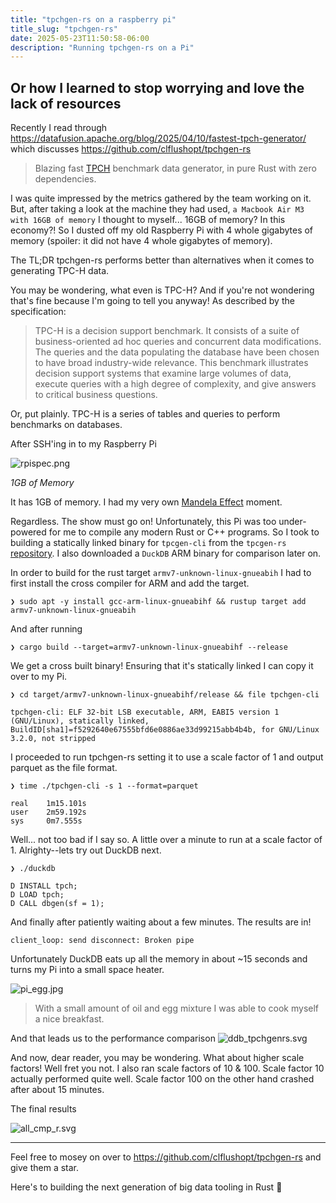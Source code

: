 ```yaml
---
title: "tpchgen-rs on a raspberry pi"
title_slug: "tpchgen-rs"
date: 2025-05-23T11:50:58-06:00
description: "Running tpchgen-rs on a Pi"
---
```


## Or how I learned to stop worrying and love the lack of resources

Recently I read through https://datafusion.apache.org/blog/2025/04/10/fastest-tpch-generator/ which discusses https://github.com/clflushopt/tpchgen-rs

> Blazing fast [TPCH](https://www.tpc.org/tpch/) benchmark data generator, in pure Rust with zero dependencies.

I was quite impressed by the metrics gathered by the team working on it. But, after taking a look at the machine they had used, `a Macbook Air M3 with 16GB of memory` I thought to myself... 16GB of memory? In this economy?\! So I dusted off my old Raspberry Pi with 4 whole gigabytes of memory (spoiler: it did not have 4 whole gigabytes of memory).

The TL;DR tpchgen-rs performs better than alternatives when it comes to generating TPC-H data.

You may be wondering, what even is TPC-H? And if you're not wondering that's fine because I'm going to tell you anyway\! As described by the specification:

> TPC-H is a decision support benchmark. It consists of a suite of business-oriented ad hoc queries and concurrent data modifications. The queries and the data populating the database have been chosen to have broad industry-wide relevance. This benchmark illustrates decision support systems that examine large volumes of data, execute queries with a high degree of complexity, and give answers to critical business questions.

Or, put plainly. TPC-H is a series of tables and queries to perform benchmarks on databases.

After SSH'ing in to my Raspberry Pi  

![rpispec.png](https://s3.amazonaws.com/whateverforever-img/rpispec.png)

*1GB of Memory*

It has 1GB of memory. I had my very own [Mandela Effect](https://en.wikipedia.org/wiki/Mandela\_Effect\_(disambiguation)) moment.

Regardless. The show must go on\! Unfortunately, this Pi was too under-powered for me to compile any modern Rust or C++ programs. So I took to building a statically linked binary for `tpcgen-cli` from the `tpcgen-rs` [repository](https://github.com/clflushopt/tpchgen-rs ). I also downloaded a `DuckDB` ARM binary for comparison later on.

In order to build for the rust target `armv7-unknown-linux-gnueabih` I had to first install the cross compiler for ARM and add the target.

```shell  
❯ sudo apt -y install gcc-arm-linux-gnueabihf && rustup target add armv7-unknown-linux-gnueabih  
```

And after running  
```shell  
❯ cargo build --target=armv7-unknown-linux-gnueabihf --release  
```

We get a cross built binary\! Ensuring that it's statically linked I can copy it over to my Pi.

```shell  
❯ cd target/armv7-unknown-linux-gnueabihf/release && file tpchgen-cli

tpchgen-cli: ELF 32-bit LSB executable, ARM, EABI5 version 1 (GNU/Linux), statically linked, BuildID[sha1]=f5292640e67555bfd6e0886ae33d99215abb4b4b, for GNU/Linux 3.2.0, not stripped  
```

I proceeded to run tpchgen-rs setting it to use a scale factor of 1 and output parquet as the file format. 

```shell  
❯ time ./tpchgen-cli -s 1 --format=parquet

real	1m15.101s  
user	2m59.192s  
sys 	0m7.555s  
```

Well... not too bad if I say so. A little over a minute to run at a scale factor of 1\. Alrighty--lets try out DuckDB next.

```shell  
❯ ./duckdb

D INSTALL tpch;  
D LOAD tpch;  
D CALL dbgen(sf = 1);

```

And finally after patiently waiting about a few minutes. The results are in\!

```shell  
client_loop: send disconnect: Broken pipe  
```

Unfortunately DuckDB eats up all the memory in about \~15 seconds and turns my Pi into a small space heater.

![pi_egg.jpg](https://s3.amazonaws.com/whateverforever-img/pi_egg.jpg)
> With a small amount of oil and egg mixture I was able to cook myself a nice breakfast. 

And that leads us to the performance comparison
![ddb_tpchgenrs.svg](https://s3.amazonaws.com/whateverforever-img/ddb_tpchgenrs.svg)

And now, dear reader, you may be wondering. What about higher scale factors\! Well fret you not. I also ran scale factors of 10 & 100\. Scale factor 10 actually performed quite well. Scale factor 100 on the other hand crashed after about 15 minutes.

The final results  

![all_cmp_r.svg](https://s3.amazonaws.com/whateverforever-img/all_cmp_r.svg)

---

Feel free to mosey on over to https://github.com/clflushopt/tpchgen-rs and give them a star.

Here's to building the next generation of big data tooling in Rust 🥂

